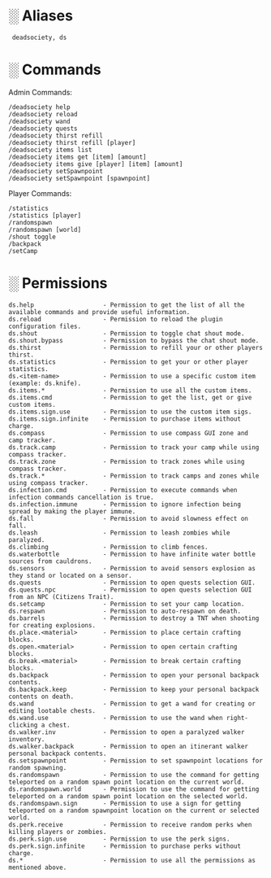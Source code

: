
# ░ Aliases 
     
     deadsociety, ds
       
# ░ Commands

Admin Commands:
    
    /deadsociety help
    /deadsociety reload
    /deadsociety wand
    /deadsociety quests
    /deadsociety thirst refill
    /deadsociety thirst refill [player]
    /deadsociety items list
    /deadsociety items get [item] [amount]
    /deadsociety items give [player] [item] [amount]
    /deadsociety setSpawnpoint
    /deadsociety setSpawnpoint [spawnpoint]
    
Player Commands:

    /statistics
    /statistics [player]
    /randomspawn
    /randomspawn [world]
    /shout toggle
    /backpack
    /setCamp

# ░ Permissions
    
    ds.help                   - Permission to get the list of all the available commands and provide useful information.
    ds.reload                 - Permission to reload the plugin configuration files.
    ds.shout                  - Permission to toggle chat shout mode.
    ds.shout.bypass           - Permission to bypass the chat shout mode.
    ds.thirst                 - Permission to refill your or other players thirst.
    ds.statistics             - Permission to get your or other player statistics.
    ds.<item-name>            - Permission to use a specific custom item (example: ds.knife).
    ds.items.*                - Permission to use all the custom items.
    ds.items.cmd              - Permission to get the list, get or give custom items.
    ds.items.sign.use         - Permission to use the custom item sigs.
    ds.items.sign.infinite    - Permission to purchase items without charge.
    ds.compass                - Permission to use compass GUI zone and camp tracker.
    ds.track.camp             - Permission to track your camp while using compass tracker.
    ds.track.zone             - Permission to track zones while using compass tracker.
    ds.track.*                - Permission to track camps and zones while using compass tracker.
    ds.infection.cmd          - Permission to execute commands when infection commands cancellation is true.
    ds.infection.immune       - Permission to ignore infection being spread by making the player immune.
    ds.fall                   - Permission to avoid slowness effect on fall.
    ds.leash                  - Permission to leash zombies while paralyzed.
    ds.climbing               - Permission to climb fences.
    ds.waterbottle            - Permission to have infinite water bottle sources from cauldrons.
    ds.sensors                - Permission to avoid sensors explosion as they stand or located on a sensor.
    ds.quests                 - Permission to open quests selection GUI.
    ds.quests.npc             - Permission to open quests selection GUI from an NPC (Citizens Trait).
    ds.setcamp                - Permission to set your camp location.
    ds.respawn                - Permission to auto-respawn on death.
    ds.barrels                - Permission to destroy a TNT when shooting for creating explosions.
    ds.place.<material>       - Permission to place certain crafting blocks. 
    ds.open.<material>        - Permission to open certain crafting blocks.
    ds.break.<material>       - Permission to break certain crafting blocks.
    ds.backpack               - Permission to open your personal backpack contents.
    ds.backpack.keep          - Permission to keep your personal backpack contents on death.
    ds.wand                   - Permission to get a wand for creating or editing lootable chests.
    ds.wand.use               - Permission to use the wand when right-clicking a chest.
    ds.walker.inv             - Permission to open a paralyzed walker inventory.
    ds.walker.backpack        - Permission to open an itinerant walker personal backpack contents.
    ds.setspawnpoint          - Permission to set spawnpoint locations for random spawning.
    ds.randomspawn            - Permission to use the command for getting teleported on a random spawn point location on the current world.
    ds.randomspawn.world      - Permission to use the command for getting teleported on a random spawn point location on the selected world.
    ds.randomspawn.sign       - Permission to use a sign for getting teleported on a random spawnpoint location on the current or selected world.
    ds.perk.receive           - Permission to receive random perks when killing players or zombies.
    ds.perk.sign.use          - Permission to use the perk signs.
    ds.perk.sign.infinite     - Permission to purchase perks without charge.
    ds.*                      - Permission to use all the permissions as mentioned above.
